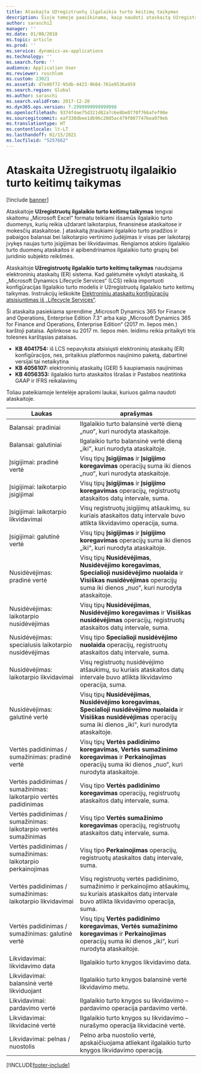 ```yaml
---
title: Ataskaita Užregistruotų ilgalaikio turto keitimų taikymas
description: Šioje temoje paaiškinama, kaip naudoti ataskaitą Užregistruotų ilgalaikio turto keitimų taikymas.
author: saraschi2
manager: ''
ms.date: 01/08/2018
ms.topic: article
ms.prod: ''
ms.service: dynamics-ax-applications
ms.technology: ''
ms.search.form: ''
audience: Application User
ms.reviewer: roschlom
ms.custom: 23021
ms.assetid: d7e86f72-95db-4423-9b04-761e9536a959
ms.search.region: Global
ms.author: saraschi
ms.search.validFrom: 2017-12-20
ms.dyn365.ops.version: 7.2999999999999998
ms.openlocfilehash: 9374f4ae75d321d82a7c6e8be0770f766afef90e
ms.sourcegitcommit: eaf330dbee1db96c20d5ac479f007747bea079eb
ms.translationtype: HT
ms.contentlocale: lt-LT
ms.lasthandoff: 02/15/2021
ms.locfileid: "5257662"
---
```

# <a name="fixed-assets-roll-forward-report"></a>Ataskaita Užregistruotų ilgalaikio turto keitimų taikymas

[!include [banner](../includes/banner.md)]

Ataskaitoje **Užregistruotų ilgalaikio turto keitimų taikymas** lengvai skaitomu „Microsoft Excel“ formatu teikiami išsamūs ilgalaikio turto duomenys, kurių reikia uždarant laikotarpius, finansinėse ataskaitose ir mokesčių ataskaitose. Į ataskaitą įtraukiami ilgalaikio turto pradžios ir pabaigos balansai bei laikotarpio vertinimo judėjimas ir visas per laikotarpį įvykęs naujas turto įsigijimas bei likvidavimas. Rengiamos atskiro ilgalaikio turto duomenų ataskaitos ir apibendrinamos ilgalaikio turto grupių bei juridinio subjekto reikšmės.

Ataskaitoje **Užregistruotų ilgalaikio turto keitimų taikymas** naudojama elektroninių ataskaitų (ER) sistema. Kad galėtumėte vykdyti ataskaitą, iš „Microsoft Dynamics Lifecycle Services“ (LCS) reikia importuoti konfigūracijas Ilgalaikio turto modelis ir Užregistruotų ilgalaikio turto keitimų taikymas. Instrukcijų ieškokite [Elektroninių ataskaitų konfigūracijų atsisiuntimas iš „Lifecycle Services“](https://docs.microsoft.com/dynamics365/unified-operations/dev-itpro/analytics/download-electronic-reporting-configuration-lcs).

Ši ataskaita pasiekiama sprendime „Microsoft Dynamics 365 for Finance and Operations, Enterprise Edition 7.3“ arba kaip „Microsoft Dynamics 365 for Finance and Operations, Enterprise Edition“ (2017 m. liepos mėn.) karštoji pataisa. Aplinkose su 2017 m. liepos mėn. leidimu reikia pritaikyti tris tolesnes karštąsias pataisas.

- **KB 4041754:** iš LCS nepavyksta atsisiųsti elektroninių ataskaitų (ER) konfigūracijos, nes, pritaikius platformos naujinimo paketą, dabartinei versijai tai netaikytina
- **KB 4056107:** elektroninių ataskaitų (GER) 5 kaupiamasis naujinimas
- **KB 4056353:** ilgalaikio turto ataskaitos Išrašas ir Pastabos neatitinka GAAP ir IFRS reikalavimų

Toliau pateikiamoje lentelėje aprašomi laukai, kuriuos galima naudoti ataskaitoje.


|                    Laukas                    |                                                                                                                                aprašymas                                                                                                                                |
|---------------------------------------------|---------------------------------------------------------------------------------------------------------------------------------------------------------------------------------------------------------------------------------------------------------------------------|
|              Balansai: pradiniai              |                                                                                           Ilgalaikio turto balansinė vertė dieną „nuo“, kuri nurodyta ataskaitoje.                                                                                           |
|              Balansai: galutiniai              |                                                                                            Ilgalaikio turto balansinė vertė dieną „iki“, kuri nurodyta ataskaitoje.                                                                                            |
|         Įsigijimai: pradinė vertė         |                                                 Visų tipų <strong>Įsigijimas</strong> ir <strong>Įsigijimo koregavimas</strong> operacijų suma iki dienos „nuo“, kuri nurodyta ataskaitoje.                                                  |
|      Įsigijimai: laikotarpio įsigijimai      |                                                 Visų tipų <strong>Įsigijimas</strong> ir <strong>Įsigijimo koregavimas</strong> operacijų, registruotų ataskaitos datų intervale, suma.                                                  |
|       Įsigijimai: laikotarpio likvidavimai        |                                                                        Visų registruotų įsigijimų atšaukimų, su kuriais ataskaitos datų intervale buvo atlikta likvidavimo operacija, suma.                                                                        |
|         Įsigijimai: galutinė vertė         |                                                  Visų tipų <strong>Įsigijimas</strong> ir <strong>Įsigijimo koregavimas</strong> operacijų suma iki dienos „iki“, kuri nurodyta ataskaitoje.                                                   |
|        Nusidėvėjimas: pradinė vertė         | Visų tipų <strong>Nusidėvėjimas</strong>, <strong>Nusidėvėjimo koregavimas</strong>, <strong>Specialioji nusidėvėjimo nuolaida</strong> ir <strong>Visiškas nusidėvėjimas</strong> operacijų suma iki dienos „nuo“, kuri nurodyta ataskaitoje. |
|     Nusidėvėjimas: laikotarpio nusidėvėjimas     |                         Visų tipų <strong>Nusidėvėjimas</strong>, <strong>Nusidėvėjimo koregavimas</strong> ir <strong>Visiškas nusidėvėjimas</strong> operacijų, registruotų ataskaitos datų intervale, suma.                          |
| Nusidėvėjimas: specialusis laikotarpio nusidėvėjimas |                                                              Visų tipo <strong>Specialioji nusidėvėjimo nuolaida</strong> operacijų, registruotų ataskaitos datų intervale, suma.                                                               |
|       Nusidėvėjimas: laikotarpio likvidavimai       |                                                                       Visų registruotų nusidėvėjimo atšaukimų, su kuriais ataskaitos datų intervale buvo atlikta likvidavimo operacija, suma.                                                                        |
|        Nusidėvėjimas: galutinė vertė         |  Visų tipų <strong>Nusidėvėjimas</strong>, <strong>Nusidėvėjimo koregavimas</strong>, <strong>Specialioji nusidėvėjimo nuolaida</strong> ir <strong>Visiškas nusidėvėjimas</strong> operacijų suma iki dienos „iki“, kuri nurodyta ataskaitoje.  |
|    Vertės padidinimas / sumažinimas: pradinė vertė     |                              Visų tipų <strong>Vertės padidinimo koregavimas</strong>, <strong>Vertės sumažinimo koregavimas</strong> ir <strong>Perkainojimas</strong> operacijų suma iki dienos „nuo“, kuri nurodyta ataskaitoje.                               |
|   Vertės padidinimas / sumažinimas: laikotarpio vertės padidinimas   |                                                                    Visų tipo <strong>Vertės padidinimo koregavimas</strong> operacijų, registruotų ataskaitos datų intervale, suma.                                                                    |
|  Vertės padidinimas / sumažinimas: laikotarpio vertės sumažinimas  |                                                                   Visų tipo <strong>Vertės sumažinimo koregavimas</strong> operacijų, registruotų ataskaitos datų intervale, suma.                                                                   |
| Vertės padidinimas / sumažinimas: laikotarpio perkainojimas  |                                                                        Visų tipo <strong>Perkainojimas</strong> operacijų, registruotų ataskaitos datų intervale, suma.                                                                        |
|   Vertės padidinimas / sumažinimas: laikotarpio likvidavimai   |                                                           Visų registruotų vertės padidinimo, sumažinimo ir perkainojimo atšaukimų, su kuriais ataskaitos datų intervale buvo atlikta likvidavimo operacija, suma.                                                           |
|    Vertės padidinimas / sumažinimas: galutinė vertė     |                               Visų tipų <strong>Vertės padidinimo koregavimas</strong>, <strong>Vertės sumažinimo koregavimas</strong> ir <strong>Perkainojimas</strong> operacijų suma iki dienos „iki“, kuri nurodyta ataskaitoje.                                |
|          Likvidavimai: likvidavimo data           |                                                                                                                Ilgalaikio turto knygos likvidavimo data.                                                                                                                |
|    Likvidavimai: balansinė vertė likviduojant    |                                                                                                    Ilgalaikio turto knygos balansinė vertė likvidavimo metu.                                                                                                    |
|            Likvidavimai: pardavimo vertė            |                                                                                               Ilgalaikio turto knygos su likvidavimo – pardavimo operacija pardavimo vertė.                                                                                                |
|           Likvidavimai: likvidacinė vertė            |                                                                                               Ilgalaikio turto knygos su likvidavimo – nurašymo operacija likvidacinė vertė.                                                                                               |
|           Likvidavimai: pelnas / nuostolis            |                                                                                 Pelno arba nuostolio vertė, apskaičiuojama atliekant ilgalaikio turto knygos likvidavimo operaciją.                                                                                 |



[!INCLUDE[footer-include](../../includes/footer-banner.md)]